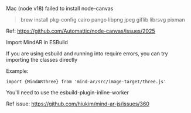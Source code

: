 Mac (node v18) failed to install node-canvas

> brew install pkg-config cairo pango libpng jpeg giflib librsvg pixman

Ref: https://github.com/Automattic/node-canvas/issues/2025


Import MindAR in ESBuild

If you are using esbuild and running into require errors, you can try importing the classes directly

Example: 

`import {MindARThree} from 'mind-ar/src/image-target/three.js'`

You'll need to use the esbuild-plugin-inline-worker

Ref issue: https://github.com/hiukim/mind-ar-js/issues/360